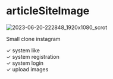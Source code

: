 # articleSiteImage
![2023-06-20-222848_1920x1080_scrot](https://github.com/Val325/articleSiteImage/assets/118122990/8c5fc16c-ca5e-41d6-b739-d62861cf7ab0)


Small clone instagram 

✓ system like <br>
✓ system registration <br>
✓ system login <br>
✓ upload images <br>
